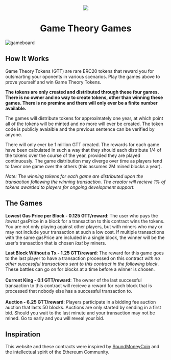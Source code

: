 <div style="text-align:center"><img src ="https://github.com/gametheorycoin/gametheorygames/blob/master/client/static/knight.png" /></div>
<h1 align="center">
  Game Theory Games
</h1>

![gameboard](https://github.com/gametheorycoin/gametheorygames/blob/master/client/static/gameboard.png)

## How It Works
Game Theory Tokens (GTT) are rare ERC20 tokens that reward you for outsmarting your oponents in various scenarios. Play the games above to prove yourself and win Game Theory Tokens.

**The tokens are only created and distributed through these four games. There is no owner and no way to create tokens, other than winning these games. There is no premine and there will only ever be a finite number available.**

The games will distribute tokens for approximately one year, at which point all of the tokens will be minted and no more will ever be created. The token code is publicly avaialble and the previous sentence can be verified by anyone.


There will only ever be 1 million GTT created. The rewards for each game have been calculated in such a way that they should each distribute 1/4 of the tokens over the course of the year, provided they are played continuously. The game distribution may diverge over time as players tend to favor one game over the others (this assumes 2M mined blocks a year).


_Note: The winning tokens for each game are distributed upon the transaction following the winning transaction. The creator will recieve 1% of tokens awarded to players for ongoing development support._

## The Games
**Lowest Gas Price per Block - 0.125 GTT/reward**: The user who pays the _lowest_ gasPrice in a block for a transaction to this contract wins the tokens. You are not only playing against other players, but with miners who may or may not include your transaction at such a low cost. If multiple transactions with the same gasPrice are included in a single block, the winner will be the user's transaction that is chosen _last_ by miners.


**Last Block Without a Tx - 1.25 GTT/reward**:  The reward for this game goes to the last player to have a transaction processed on this contract _with no other successful transactions sent to this contract in the following block_. These battles can go on for blocks at a time before a winner is chosen.
<br /><br />
**Current King - 0.1 GTT/reward**: The owner of the last successful transaction to this contract will recieve a reward for each block that is processed that nobody else has a successful transaction to.
<br /><br />
**Auction - 6.25 GTT/reward**: Players participate in a bidding fee auction auction that lasts 50 blocks. Auctions are only started by sending in a first bid. Should you wait to the last minute and your transaction may not be mined. Go to early and you will reveal your bid.

## Inspiration

This website and these contracts were inspired by <a href="https://twitter.com/soundmoneycoin/">SoundMoneyCoin</a> and the intellectual spirit of the Ethereum Community.
